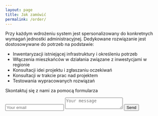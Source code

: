 ```yaml
---
layout: page
title: Jak zamówić
permalink: /order/
---
```


Przy każdym wdrożeniu system jest spersonalizowany do konkretnych wymagań jednostki administracyjnej. Dedykowane rozwiązanie jest dostosowywane do potrzeb na podstawie:

-	Inwentaryzacji istniejącej infrastruktury i określeniu potrzeb
-	Włączenia mieszkańców w działania związane z inwestycjami w regionie
-	Konsultacji idei projektu i zgłaszaniu oczekiwań
-	Konsultacji w trakcie prac nad projektem
-	Testowania wypracowanych rozwiązań


Skontaktuj się z nami za pomocą formularza

<form method="POST" action="http://formspree.io/adam.karmazyn@oke.pl">
  <input type="email" name="email" placeholder="Your email">
  <textarea name="message" placeholder="Your message"></textarea>
  <button type="submit">Send</button>
</form>
